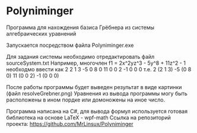 # Polyniminger
Программа для нахождения базиса Грёбнера из системы алгебраических уравнений

Запускается посредством файла Polyniminger.exe

Для задания системы необходимо отредактировать файл sourceSystem.txt
Например, многочлен f1 = 2x^2yz^3 - 5y^8 + 11z^2 - 1 необходмо ввести как
2 2 1 3 -5 0 8 0 11 0 0 2 -1 0 0 0 
т.е. 2 (2 1 3) -5 (0 8 0) 11 (0 0 2) -1 (0 0 0)

После работы программы будет выведен результат в виде картинки (файл resolveGrebner.png)
Уравнения из вывода программы могу быть расположены в ином пордке или домоножены на иное число.

Программа написана на C#, для вывода формул используется готовая библиотека на основе LaTeX - wpf-math
Ссылка на репозиторий проекта: https://github.com/MrLinsux/Polyniminger
